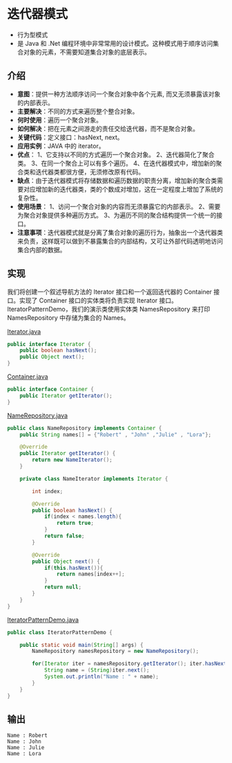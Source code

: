 # 迭代器模式
- 行为型模式
- 是 Java 和 .Net 编程环境中非常常用的设计模式。这种模式用于顺序访问集合对象的元素，不需要知道集合对象的底层表示。

## 介绍
- **意图**：提供一种方法顺序访问一个聚合对象中各个元素, 而又无须暴露该对象的内部表示。
- **主要解决**：不同的方式来遍历整个整合对象。
- **何时使用**：遍历一个聚合对象。
- **如何解决**：把在元素之间游走的责任交给迭代器，而不是聚合对象。
- **关键代码**：定义接口：hasNext, next。
- **应用实例**：JAVA 中的 iterator。
- **优点**： 1、它支持以不同的方式遍历一个聚合对象。 2、迭代器简化了聚合类。 3、在同一个聚合上可以有多个遍历。 4、在迭代器模式中，增加新的聚合类和迭代器类都很方便，无须修改原有代码。
- **缺点**：由于迭代器模式将存储数据和遍历数据的职责分离，增加新的聚合类需要对应增加新的迭代器类，类的个数成对增加，这在一定程度上增加了系统的复杂性。
- **使用场景**： 1、访问一个聚合对象的内容而无须暴露它的内部表示。 2、需要为聚合对象提供多种遍历方式。 3、为遍历不同的聚合结构提供一个统一的接口。
- **注意事项**：迭代器模式就是分离了集合对象的遍历行为，抽象出一个迭代器类来负责，这样既可以做到不暴露集合的内部结构，又可让外部代码透明地访问集合内部的数据。

## 实现
我们将创建一个叙述导航方法的 Iterator 接口和一个返回迭代器的 Container 接口。实现了 Container 接口的实体类将负责实现 Iterator 接口。
IteratorPatternDemo，我们的演示类使用实体类 NamesRepository 来打印 NamesRepository 中存储为集合的 Names。

[Iterator.java](../my-action-pattern/src/main/java/com/wjpdev/myaction/pattern/behavioral/iteratorpattern/Iterator.java)
```java
public interface Iterator {
    public boolean hasNext();
    public Object next();
}
```

[Container.java](../my-action-pattern/src/main/java/com/wjpdev/myaction/pattern/behavioral/iteratorpattern/Container.java)
```java
public interface Container {
    public Iterator getIterator();
}
```

[NameRepository.java](../my-action-pattern/src/main/java/com/wjpdev/myaction/pattern/behavioral/iteratorpattern/NameRepository.java)
```java
public class NameRepository implements Container {
    public String names[] = {"Robert" , "John" ,"Julie" , "Lora"};

    @Override
    public Iterator getIterator() {
        return new NameIterator();
    }

    private class NameIterator implements Iterator {

        int index;

        @Override
        public boolean hasNext() {
            if(index < names.length){
                return true;
            }
            return false;
        }

        @Override
        public Object next() {
            if(this.hasNext()){
                return names[index++];
            }
            return null;
        }
    }
}
```

[IteratorPatternDemo.java](../my-action-pattern/src/main/java/com/wjpdev/myaction/pattern/behavioral/iteratorpattern/IteratorPatternDemo.java)
```java
public class IteratorPatternDemo {

    public static void main(String[] args) {
        NameRepository namesRepository = new NameRepository();

        for(Iterator iter = namesRepository.getIterator(); iter.hasNext();){
            String name = (String)iter.next();
            System.out.println("Name : " + name);
        }
    }
}
```

## 输出
```
Name : Robert
Name : John
Name : Julie
Name : Lora
```
